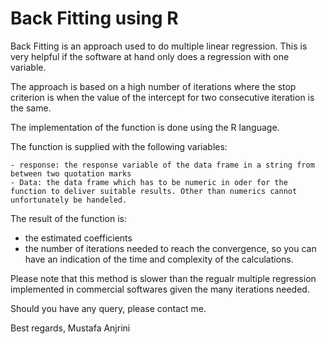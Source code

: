 # Back Fitting using R

Back Fitting is an approach used to do multiple linear regression. This is very helpful if the software at hand only does a regression with one variable.

The approach is based on a high number of iterations where the stop criterion is when the value of the intercept for two consecutive iteration is the same.

The implementation of the function is done using the R language.

The function is supplied with the following variables:

    - response: the response variable of the data frame in a string from between two quotation marks
    - Data: the data frame which has to be numeric in oder for the function to deliver suitable results. Other than numerics cannot unfortunately be handeled.

The result of the function is:
  - the estimated coefficients
  - the number of iterations needed to reach the convergence, so you can have an indication of the time and complexity of the calculations.

Please note that this method is slower than the regualr multiple regression implemented in commercial softwares given the many iterations needed.

Should you have any query, please contact me.

Best regards,
Mustafa Anjrini


  
